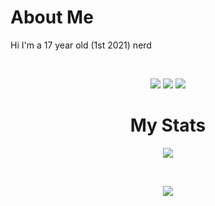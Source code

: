 <h1 allign="center">About Me</h1>
<p allign="center">
  Hi I'm a 17 year old (1st 2021) nerd
</p>
</br>
<p align="center">
  <a href="https://github.com/pixlofc" target="blank_"><img src="https://img.shields.io/badge/GitHub%20-191717.svg?&style=for-the-badge&logo=github&logoColor=white"></a>
  <a href="https://t.me/pixlofc" target="blank_"><img src="https://img.shields.io/badge/Telegram-2CA5E0?style=for-the-badge&logo=telegram&logoColor=white
"></a>
  <a href="https://open.spotify.com/user/dikvaoh5fwrqwmqabp5mbrwoh" target="blank_"><img src="https://img.shields.io/badge/Spotify%20-1ed760.svg?&style=for-the-badge&logo=spotify&logoColor=white"></a>
 
</p>
<h1 align="center">My Stats</h1>
<p align="center">
  <img src="https://github-readme-stats.vercel.app/api?username=pixlofc&count_private=true&show_icons=true&include_all_commits=true&theme=dark">
</p>
</br>
<p align="center">
  <img src="https://github-readme-stats.vercel.app/api/top-langs/?username=pixlofc&layout=compact&theme=dark">
</p>
